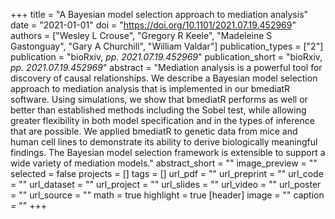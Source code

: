 +++
title = "A Bayesian model selection approach to mediation analysis"
date = "2021-01-01"
doi = "https://doi.org/10.1101/2021.07.19.452969"
authors = ["Wesley L Crouse", "Gregory R Keele", "Madeleine S Gastonguay", "Gary A Churchill", "William Valdar"]
publication_types = ["2"]
publication = "bioRxiv, _pp. 2021.07.19.452969_"
publication_short = "bioRxiv, _pp. 2021.07.19.452969_"
abstract = "Mediation analysis is a powerful tool for discovery of causal relationships. We describe a Bayesian model selection approach to mediation analysis that is implemented in our bmediatR software. Using simulations, we show that bmediatR performs as well or better than established methods including the Sobel test, while allowing greater flexibility in both model specification and in the types of inference that are possible. We applied bmediatR to genetic data from mice and human cell lines to demonstrate its ability to derive biologically meaningful findings. The Bayesian model selection framework is extensible to support a wide variety of mediation models."
abstract_short = ""
image_preview = ""
selected = false
projects = []
tags = []
url_pdf = ""
url_preprint = ""
url_code = ""
url_dataset = ""
url_project = ""
url_slides = ""
url_video = ""
url_poster = ""
url_source = ""
math = true
highlight = true
[header]
image = ""
caption = ""
+++
